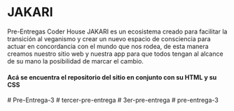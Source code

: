 # JAKARI
Pre-Entregas Coder House
JAKARI es un ecosistema creado para facilitar la transición al veganismo y crear un nuevo espacio de consciencia para actuar en concordancia con el mundo que nos rodea,
de esta manera creamos nuestro sitio web y nuestra app para que todos tengan al alcance de su mano la posibilidad de marcar el cambio.
#### Acá se encuentra el repositorio del sitio en conjunto con su HTML y su CSS
#   P r e - E n t r e g a - 3  
 #   t e r c e r - p r e - e n t r e g a  
 #   3 e r - p r e - e n t r e g a  
 #   p r e - e n t r e g a - 3  
 
